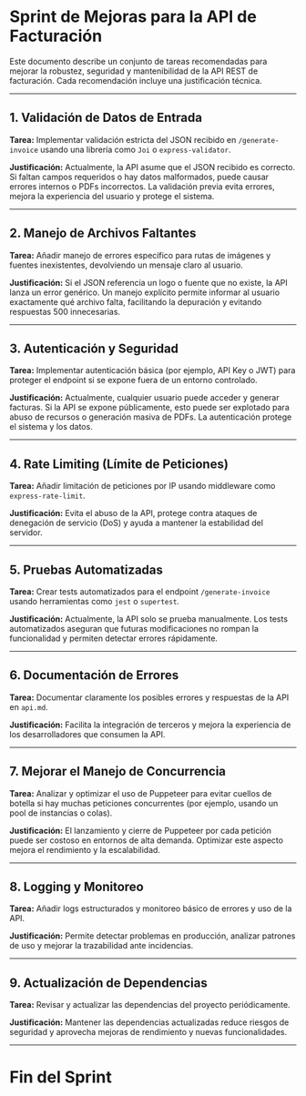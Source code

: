 # Sprint de Mejoras para la API de Facturación

Este documento describe un conjunto de tareas recomendadas para mejorar la robustez, seguridad y mantenibilidad de la API REST de facturación. Cada recomendación incluye una justificación técnica.

---

## 1. Validación de Datos de Entrada

**Tarea:** Implementar validación estricta del JSON recibido en `/generate-invoice` usando una librería como `Joi` o `express-validator`.

**Justificación:**
Actualmente, la API asume que el JSON recibido es correcto. Si faltan campos requeridos o hay datos malformados, puede causar errores internos o PDFs incorrectos. La validación previa evita errores, mejora la experiencia del usuario y protege el sistema.

---

## 2. Manejo de Archivos Faltantes

**Tarea:** Añadir manejo de errores específico para rutas de imágenes y fuentes inexistentes, devolviendo un mensaje claro al usuario.

**Justificación:**
Si el JSON referencia un logo o fuente que no existe, la API lanza un error genérico. Un manejo explícito permite informar al usuario exactamente qué archivo falta, facilitando la depuración y evitando respuestas 500 innecesarias.

---

## 3. Autenticación y Seguridad

**Tarea:** Implementar autenticación básica (por ejemplo, API Key o JWT) para proteger el endpoint si se expone fuera de un entorno controlado.

**Justificación:**
Actualmente, cualquier usuario puede acceder y generar facturas. Si la API se expone públicamente, esto puede ser explotado para abuso de recursos o generación masiva de PDFs. La autenticación protege el sistema y los datos.

---

## 4. Rate Limiting (Límite de Peticiones)

**Tarea:** Añadir limitación de peticiones por IP usando middleware como `express-rate-limit`.

**Justificación:**
Evita el abuso de la API, protege contra ataques de denegación de servicio (DoS) y ayuda a mantener la estabilidad del servidor.

---

## 5. Pruebas Automatizadas

**Tarea:** Crear tests automatizados para el endpoint `/generate-invoice` usando herramientas como `jest` o `supertest`.

**Justificación:**
Actualmente, la API solo se prueba manualmente. Los tests automatizados aseguran que futuras modificaciones no rompan la funcionalidad y permiten detectar errores rápidamente.

---

## 6. Documentación de Errores

**Tarea:** Documentar claramente los posibles errores y respuestas de la API en `api.md`.

**Justificación:**
Facilita la integración de terceros y mejora la experiencia de los desarrolladores que consumen la API.

---

## 7. Mejorar el Manejo de Concurrencia

**Tarea:** Analizar y optimizar el uso de Puppeteer para evitar cuellos de botella si hay muchas peticiones concurrentes (por ejemplo, usando un pool de instancias o colas).

**Justificación:**
El lanzamiento y cierre de Puppeteer por cada petición puede ser costoso en entornos de alta demanda. Optimizar este aspecto mejora el rendimiento y la escalabilidad.

---

## 8. Logging y Monitoreo

**Tarea:** Añadir logs estructurados y monitoreo básico de errores y uso de la API.

**Justificación:**
Permite detectar problemas en producción, analizar patrones de uso y mejorar la trazabilidad ante incidencias.

---

## 9. Actualización de Dependencias

**Tarea:** Revisar y actualizar las dependencias del proyecto periódicamente.

**Justificación:**
Mantener las dependencias actualizadas reduce riesgos de seguridad y aprovecha mejoras de rendimiento y nuevas funcionalidades.

---

# Fin del Sprint 